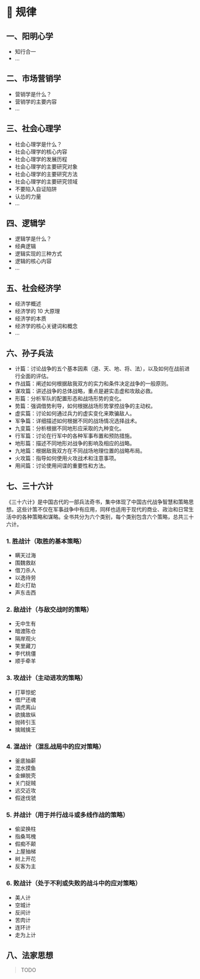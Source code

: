 # 💙 规律

## 一、阳明心学

- 知行合一
- ...

## 二、市场营销学

- 营销学是什么？
- 营销学的主要内容
- ...

## 三、社会心理学

- 社会心理学是什么？
- 社会心理学的核心内容
- 社会心理学的发展历程
- 社会心理学的主要研究对象
- 社会心理学的主要研究方法
- 社会心理学的主要研究领域
- 不要陷入自证陷阱
- 认怂的力量
- ...

## 四、逻辑学

- 逻辑学是什么？
- 经典逻辑
- 逻辑实现的三种方式
- 逻辑的核心内容
- ...

## 五、社会经济学

- 经济学概述
- 经济学的 10 大原理
- 经济学的本质
- 经济学的核心关键词和概念
- ...

## 六、孙子兵法

- 计篇：讨论战争的五个基本因素（道、天、地、将、法），以及如何在战前进行全面的评估。
- 作战篇：阐述如何根据敌我双方的实力和条件决定战争的一般原则。
- 谋攻篇：讲述战争的总体战略，重点是避实击虚和攻敌必救。
- 形篇：分析军队的配置形态和战场形势的变化。
- 势篇：强调借势利导，如何根据战场形势掌控战争的主动权。
- 虚实篇：讨论如何通过兵力的虚实变化来欺骗敌人。
- 军争篇：详细描述如何根据不同的战场情况选择战术。
- 九变篇：分析根据不同地形应采取的九种变化。
- 行军篇：讨论在行军中的各种军事布置和预防措施。
- 地形篇：描述不同地形对战争的影响及相应的战略。
- 九地篇：根据敌我双方在不同战场地理位置的战略布局。
- 火攻篇：指导如何使用火攻战术和注意事项。
- 用间篇：讨论使用间谍的重要性和方法。

## 七、三十六计

《三十六计》是中国古代的一部兵法奇书，集中体现了中国古代战争智慧和策略思想。这些计策不仅在军事战争中有应用，同样也适用于现代的商业、政治和日常生活中的各种策略和谋略。全书共分为六个类别，每个类别包含六个策略，总共三十六计。

### 1. **胜战计**（取胜的基本策略）

- 瞒天过海
- 围魏救赵
- 借刀杀人
- 以逸待劳
- 趁火打劫
- 声东击西

### 2. **敌战计**（与敌交战时的策略）

- 无中生有
- 暗渡陈仓
- 隔岸观火
- 笑里藏刀
- 李代桃僵
- 顺手牵羊

### 3. **攻战计**（主动进攻的策略）

- 打草惊蛇
- 借尸还魂
- 调虎离山
- 欲擒故纵
- 抛砖引玉
- 擒贼擒王

### 4. **混战计**（混乱战局中的应对策略）

- 釜底抽薪
- 混水摸鱼
- 金蝉脱壳
- 关门捉贼
- 远交近攻
- 假途伐虢

### 5. **并战计**（用于并行战斗或多线作战的策略）

- 偷梁换柱
- 指桑骂槐
- 假痴不颠
- 上屋抽梯
- 树上开花
- 反客为主

### 6. **败战计**（处于不利或失败的战斗中的应对策略）

- 美人计
- 空城计
- 反间计
- 苦肉计
- 连环计
- 走为上计

## 八、法家思想

> TODO
